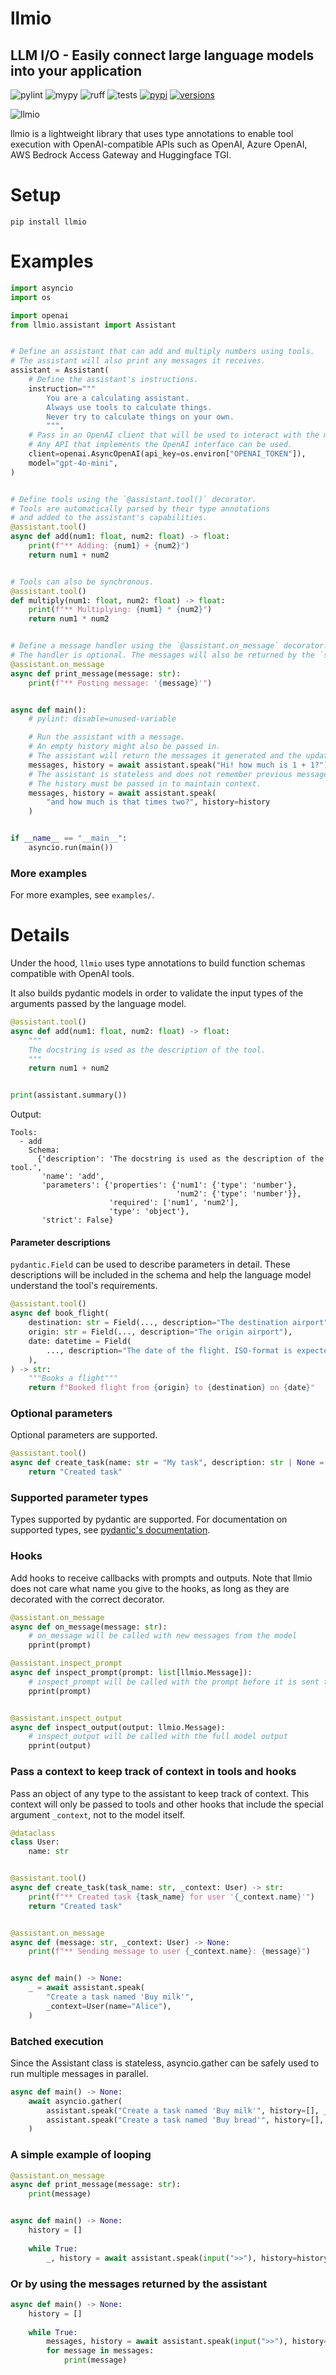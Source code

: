 # llmio
## LLM I/O - Easily connect large language models into your application

![pylint](https://github.com/badgeir/llmio/actions/workflows/pylint.yml/badge.svg)
![mypy](https://github.com/badgeir/llmio/actions/workflows/mypy.yml/badge.svg)
![ruff](https://github.com/badgeir/llmio/actions/workflows/ruff.yml/badge.svg)
![tests](https://github.com/badgeir/llmio/actions/workflows/test.yml/badge.svg)
[![pypi](https://img.shields.io/pypi/v/PgQueuer.svg)](https://pypi.python.org/pypi/PgQueuer)
[![versions](https://img.shields.io/pypi/pyversions/PgQueuer.svg)](https://github.com/janbjorge/PgQueuer)

![llmio](files/banner-image.png)

llmio is a lightweight library that uses type annotations to enable tool execution with OpenAI-compatible APIs such as OpenAI, Azure OpenAI, AWS Bedrock Access Gateway and Huggingface TGI.

# Setup

```
pip install llmio
```

# Examples

``` python
import asyncio
import os

import openai
from llmio.assistant import Assistant


# Define an assistant that can add and multiply numbers using tools.
# The assistant will also print any messages it receives.
assistant = Assistant(
    # Define the assistant's instructions.
    instruction="""
        You are a calculating assistant.
        Always use tools to calculate things.
        Never try to calculate things on your own.
        """,
    # Pass in an OpenAI client that will be used to interact with the model.
    # Any API that implements the OpenAI interface can be used.
    client=openai.AsyncOpenAI(api_key=os.environ["OPENAI_TOKEN"]),
    model="gpt-4o-mini",
)


# Define tools using the `@assistant.tool()` decorator.
# Tools are automatically parsed by their type annotations
# and added to the assistant's capabilities.
@assistant.tool()
async def add(num1: float, num2: float) -> float:
    print(f"** Adding: {num1} + {num2}")
    return num1 + num2


# Tools can also be synchronous.
@assistant.tool()
def multiply(num1: float, num2: float) -> float:
    print(f"** Multiplying: {num1} * {num2}")
    return num1 * num2


# Define a message handler using the `@assistant.on_message` decorator.
# The handler is optional. The messages will also be returned by the `speak` method.
@assistant.on_message
async def print_message(message: str):
    print(f"** Posting message: '{message}'")


async def main():
    # pylint: disable=unused-variable

    # Run the assistant with a message.
    # An empty history might also be passed in.
    # The assistant will return the messages it generated and the updated history.
    messages, history = await assistant.speak("Hi! how much is 1 + 1?")
    # The assistant is stateless and does not remember previous messages.
    # The history must be passed in to maintain context.
    messages, history = await assistant.speak(
        "and how much is that times two?", history=history
    )


if __name__ == "__main__":
    asyncio.run(main())
```

### More examples

For more examples, see `examples/`.


# Details

Under the hood, `llmio` uses type annotations to build function schemas compatible with OpenAI tools.

It also builds pydantic models in order to validate the input types of the arguments passed by the language model.

``` python
@assistant.tool()
async def add(num1: float, num2: float) -> float:
    """
    The docstring is used as the description of the tool.
    """
    return num1 + num2


print(assistant.summary())
```

Output:
``` plaintext
Tools:
  - add
    Schema:
      {'description': 'The docstring is used as the description of the tool.',
       'name': 'add',
       'parameters': {'properties': {'num1': {'type': 'number'},
                                     'num2': {'type': 'number'}},
                      'required': ['num1', 'num2'],
                      'type': 'object'},
       'strict': False}
```

#### Parameter descriptions

`pydantic.Field` can be used to describe parameters in detail. These descriptions will be included in the schema and help the language model understand the tool's requirements.

``` python
@assistant.tool()
async def book_flight(
    destination: str = Field(..., description="The destination airport"),
    origin: str = Field(..., description="The origin airport"),
    date: datetime = Field(
        ..., description="The date of the flight. ISO-format is expected."
    ),
) -> str:
    """Books a flight"""
    return f"Booked flight from {origin} to {destination} on {date}"
```

### Optional parameters

Optional parameters are supported.

``` python
@assistant.tool()
async def create_task(name: str = "My task", description: str | None = None) -> str:
    return "Created task"
```

### Supported parameter types

Types supported by pydantic are supported.
For documentation on supported types, see [pydantic's documentation](https://docs.pydantic.dev/latest/concepts/types).

### Hooks

Add hooks to receive callbacks with prompts and outputs. Note that llmio does not care what name you give to the hooks, as long as they are decorated with the correct decorator.

``` python
@assistant.on_message
async def on_message(message: str):
    # on_message will be called with new messages from the model
    pprint(prompt)

@assistant.inspect_prompt
async def inspect_prompt(prompt: list[llmio.Message]):
    # inspect_prompt will be called with the prompt before it is sent to the model
    pprint(prompt)


@assistant.inspect_output
async def inspect_output(output: llmio.Message):
    # inspect_output will be called with the full model output
    pprint(output)
``` 

### Pass a context to keep track of context in tools and hooks

Pass an object of any type to the assistant to keep track of context. This context will only be passed to tools and other hooks that include the special argument `_context`, not to the model itself.

``` python
@dataclass
class User:
    name: str


@assistant.tool()
async def create_task(task_name: str, _context: User) -> str:
    print(f"** Created task {task_name} for user '{_context.name}'")
    return "Created task"


@assistant.on_message
async def (message: str, _context: User) -> None:
    print(f"** Sending message to user {_context.name}: {message}")


async def main() -> None:
    _ = await assistant.speak(
        "Create a task named 'Buy milk'",
        _context=User(name="Alice"),
    )
```

### Batched execution

Since the Assistant class is stateless, asyncio.gather can be safely used to run multiple messages in parallel.

``` python
async def main() -> None:
    await asyncio.gather(
        assistant.speak("Create a task named 'Buy milk'", history=[], _context=User(name="Alice")),
        assistant.speak("Create a task named 'Buy bread'", history=[], _context=User(name="Bob")),
    )
```

### A simple example of looping

``` python
@assistant.on_message
async def print_message(message: str):
    print(message)


async def main() -> None:
    history = []
    
    while True:
        _, history = await assistant.speak(input(">>"), history=history)

```

### Or by using the messages returned by the assistant

``` python
async def main() -> None:
    history = []
    
    while True:
        messages, history = await assistant.speak(input(">>"), history=history)
        for message in messages:
            print(message)
```
